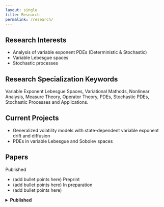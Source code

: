 ```yaml
---
layout: single
title: Research
permalink: /research/
---
```


## Research Interests
- Analysis of variable exponent PDEs (Deterministic & Stochastic)
- Variable Lebesgue spaces
- Stochastic processes

## Research Specialization Keywords
Variable Exponent Lebesgue Spaces, Variational Mathods, Nonlinear Analysis, Measure Theory, Operator Theory, PDEs, Stochastic PDEs, Stochastic Processes and Applications.

## Current Projects
- Generalized volatility models with state-dependent variable exponent drift and diffusion
- PDEs in variable Lebesgue and Sobolev spaces

## Papers
   Published
   - (add bullet points here)
   Preprint
   - (add bullet points here)
   In preparation
   - (add bullet points here)

<details>
  <summary><strong>Published</strong></summary>

- **Title A** — *Journal*, 2025.
- **Title B** — *Journal*, 2024.

</details>








